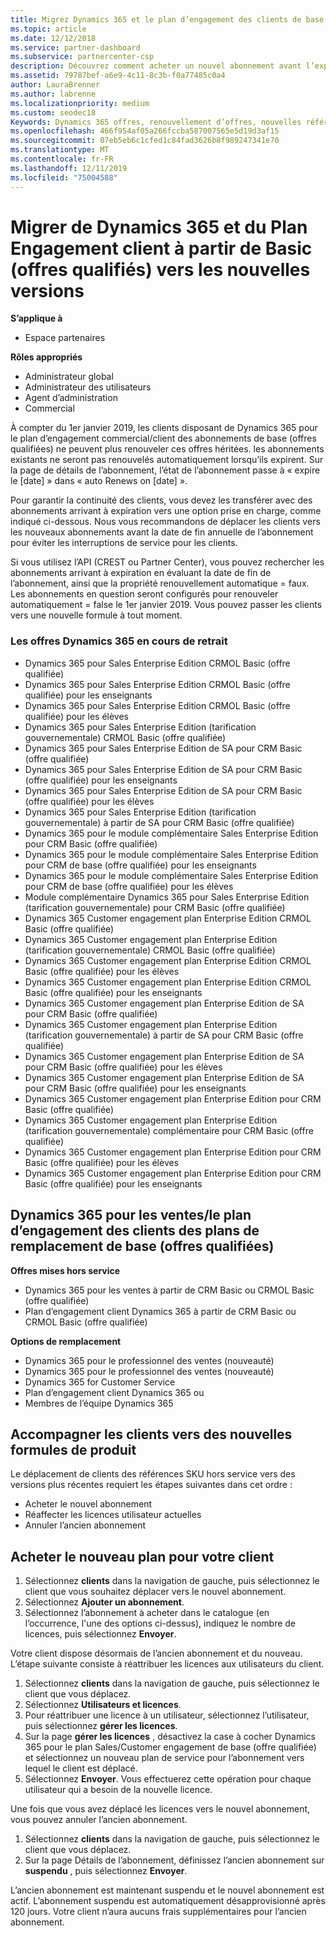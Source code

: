 ```yaml
---
title: Migrez Dynamics 365 et le plan d’engagement des clients de base (offres qualifiées) vers des versions plus récentes | Espace partenaires
ms.topic: article
ms.date: 12/12/2018
ms.service: partner-dashboard
ms.subservice: partnercenter-csp
description: Découvrez comment acheter un nouvel abonnement avant l’expiration de votre abonnement, réaffecter des licences utilisateur, puis annuler l’ancien abonnement.
ms.assetid: 79787bef-a6e9-4c11-8c3b-f0a77485c0a4
author: LauraBrenner
ms.author: labrenne
ms.localizationpriority: medium
ms.custom: seodec18
Keywords: Dynamics 365 offres, renouvellement d’offres, nouvelles références (SKU) Dynamics 365
ms.openlocfilehash: 466f954af05a266fccba587007565e5d19d3af15
ms.sourcegitcommit: 07eb5eb6c1cfed1c84fad3626b8f989247341e70
ms.translationtype: MT
ms.contentlocale: fr-FR
ms.lasthandoff: 12/11/2019
ms.locfileid: "75004588"
---
```

# <a name="migrate-dynamics-365-and-customer-engagement-plan-from-basic-qualified-offers-to-newer-versions"></a>Migrer de Dynamics 365 et du Plan Engagement client à partir de Basic (offres qualifiés) vers les nouvelles versions

**S’applique à**

-  Espace partenaires

**Rôles appropriés**
-   Administrateur global
-   Administrateur des utilisateurs
-   Agent d’administration
-   Commercial

À compter du 1er janvier 2019, les clients disposant de Dynamics 365 pour le plan d’engagement commercial/client des abonnements de base (offres qualifiées) ne peuvent plus renouveler ces offres héritées. les abonnements existants ne seront pas renouvelés automatiquement lorsqu’ils expirent. Sur la page de détails de l’abonnement, l’état de l’abonnement passe à « expire le [date] » dans « auto Renews on [date] ». 


Pour garantir la continuité des clients, vous devez les transférer avec des abonnements arrivant à expiration vers une option prise en charge, comme indiqué ci-dessous. Nous vous recommandons de déplacer les clients vers les nouveaux abonnements avant la date de fin annuelle de l’abonnement pour éviter les interruptions de service pour les clients.

Si vous utilisez l’API (CREST ou Partner Center), vous pouvez rechercher les abonnements arrivant à expiration en évaluant la date de fin de l’abonnement, ainsi que la propriété renouvellement automatique = faux. Les abonnements en question seront configurés pour renouveler automatiquement = false le 1er janvier 2019. Vous pouvez passer les clients vers une nouvelle formule à tout moment. 

### <a name="the-dynamics-365-offers-being-retired"></a>Les offres Dynamics 365 en cours de retrait

- Dynamics 365 pour Sales Enterprise Edition CRMOL Basic (offre qualifiée)
- Dynamics 365 pour Sales Enterprise Edition CRMOL Basic (offre qualifiée) pour les enseignants
- Dynamics 365 pour Sales Enterprise Edition CRMOL Basic (offre qualifiée) pour les élèves
- Dynamics 365 pour Sales Enterprise Edition (tarification gouvernementale) CRMOL Basic (offre qualifiée)
- Dynamics 365 pour Sales Enterprise Edition de SA pour CRM Basic (offre qualifiée)
- Dynamics 365 pour Sales Enterprise Edition de SA pour CRM Basic (offre qualifiée) pour les enseignants
- Dynamics 365 pour Sales Enterprise Edition de SA pour CRM Basic (offre qualifiée) pour les élèves
- Dynamics 365 pour Sales Enterprise Edition (tarification gouvernementale) à partir de SA pour CRM Basic (offre qualifiée)
- Dynamics 365 pour le module complémentaire Sales Enterprise Edition pour CRM Basic (offre qualifiée)
- Dynamics 365 pour le module complémentaire Sales Enterprise Edition pour CRM de base (offre qualifiée) pour les enseignants
- Dynamics 365 pour le module complémentaire Sales Enterprise Edition pour CRM de base (offre qualifiée) pour les élèves
- Module complémentaire Dynamics 365 pour Sales Enterprise Edition (tarification gouvernementale) pour CRM Basic (offre qualifiée)
- Dynamics 365 Customer engagement plan Enterprise Edition CRMOL Basic (offre qualifiée)
- Dynamics 365 Customer engagement plan Enterprise Edition (tarification gouvernementale) CRMOL Basic (offre qualifiée)
- Dynamics 365 Customer engagement plan Enterprise Edition CRMOL Basic (offre qualifiée) pour les élèves
- Dynamics 365 Customer engagement plan Enterprise Edition CRMOL Basic (offre qualifiée) pour les enseignants
- Dynamics 365 Customer engagement plan Enterprise Edition de SA pour CRM Basic (offre qualifiée)
- Dynamics 365 Customer engagement plan Enterprise Edition (tarification gouvernementale) à partir de SA pour CRM Basic (offre qualifiée)
- Dynamics 365 Customer engagement plan Enterprise Edition de SA pour CRM Basic (offre qualifiée) pour les élèves
- Dynamics 365 Customer engagement plan Enterprise Edition de SA pour CRM Basic (offre qualifiée) pour les enseignants
- Dynamics 365 Customer engagement plan Enterprise Edition pour CRM Basic (offre qualifiée)
- Dynamics 365 Customer engagement plan Enterprise Edition (tarification gouvernementale) complémentaire pour CRM Basic (offre qualifiée)
- Dynamics 365 Customer engagement plan Enterprise Edition pour CRM Basic (offre qualifiée) pour les élèves
- Dynamics 365 Customer engagement plan Enterprise Edition pour CRM Basic (offre qualifiée) pour les enseignants



## <a name="dynamics-365-for-sales-customer-engagement-plan-from-basic-qualified-offers-replacement-plans"></a>Dynamics 365 pour les ventes/le plan d’engagement des clients des plans de remplacement de base (offres qualifiées)

**Offres mises hors service**   

- Dynamics 365 pour les ventes à partir de CRM Basic ou CRMOL Basic (offre qualifiée)
- Plan d’engagement client Dynamics 365 à partir de CRM Basic ou CRMOL Basic (offre qualifiée)

**Options de remplacement**
- Dynamics 365 pour le professionnel des ventes (nouveauté)
- Dynamics 365 pour le professionnel des ventes (nouveauté)
- Dynamics 365 for Customer Service
- Plan d’engagement client Dynamics 365 ou
- Membres de l’équipe Dynamics 365



## <a name="transition-customers-to-new-product-plans"></a>Accompagner les clients vers des nouvelles formules de produit

Le déplacement de clients des références SKU hors service vers des versions plus récentes requiert les étapes suivantes dans cet ordre :

- Acheter le nouvel abonnement
- Réaffecter les licences utilisateur actuelles
- Annuler l’ancien abonnement

## <a name="purchase-the-new-plan-for-your-customer"></a>Acheter le nouveau plan pour votre client

1. Sélectionnez **clients** dans la navigation de gauche, puis sélectionnez le client que vous souhaitez déplacer vers le nouvel abonnement.
2. Sélectionnez **Ajouter un abonnement**.
3. Sélectionnez l’abonnement à acheter dans le catalogue (en l’occurrence, l'une des options ci-dessus), indiquez le nombre de licences, puis sélectionnez **Envoyer**. 

Votre client dispose désormais de l’ancien abonnement et du nouveau. L’étape suivante consiste à réattribuer les licences aux utilisateurs du client.

1. Sélectionnez **clients** dans la navigation de gauche, puis sélectionnez le client que vous déplacez.
2. Sélectionnez **Utilisateurs et licences**.
3. Pour réattribuer une licence à un utilisateur, sélectionnez l’utilisateur, puis sélectionnez **gérer les licences**. 
4. Sur la page **gérer les licences** , désactivez la case à cocher Dynamics 365 pour le plan Sales/Customer engagement de base (offre qualifiée) et sélectionnez un nouveau plan de service pour l’abonnement vers lequel le client est déplacé. 
5. Sélectionnez **Envoyer**. Vous effectuerez cette opération pour chaque utilisateur qui a besoin de la nouvelle licence. 

Une fois que vous avez déplacé les licences vers le nouvel abonnement, vous pouvez annuler l’ancien abonnement. 

1. Sélectionnez **clients** dans la navigation de gauche, puis sélectionnez le client que vous déplacez.
2. Sur la page Détails de l’abonnement, définissez l’ancien abonnement sur **suspendu** , puis sélectionnez **Envoyer**.

L’ancien abonnement est maintenant suspendu et le nouvel abonnement est actif. L’abonnement suspendu est automatiquement désapprovisionné après 120 jours. Votre client n’aura aucuns frais supplémentaires pour l’ancien abonnement.
 

 



